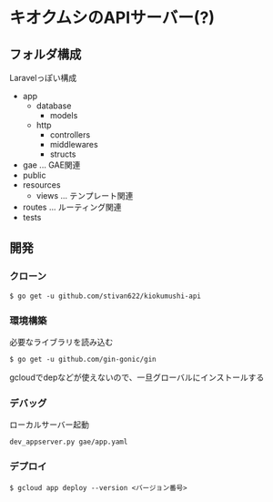 # キオクムシのAPIサーバー(?)

## フォルダ構成
Laravelっぽい構成

- app
    - database
        - models
    - http
        - controllers
        - middlewares
        - structs
- gae ... GAE関連
- public
- resources 
    - views ... テンプレート関連
- routes ... ルーティング関連
- tests

## 開発

### クローン
```
$ go get -u github.com/stivan622/kiokumushi-api
```

### 環境構築
必要なライブラリを読み込む
```
$ go get -u github.com/gin-gonic/gin
```

gcloudでdepなどが使えないので、一旦グローバルにインストールする

### デバッグ
ローカルサーバー起動
```
dev_appserver.py gae/app.yaml
```

### デプロイ
```
$ gcloud app deploy --version <バージョン番号>
```

